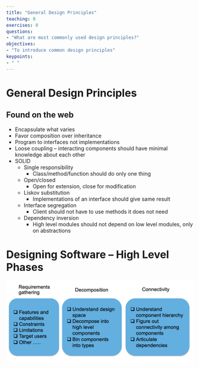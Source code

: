 ```yaml
---
title: "General Design Principles"
teaching: 0
exercises: 0
questions:
- "What are most commonly used design principles?"
objectives:
- "To introduce common design principles"
keypoints:
- " "
---
```


# General Design Principles

## Found on the web
* Encapsulate what varies
* Favor composition over inheritance
* Program to interfaces not implementations
* Loose coupling – interacting components should have minimal knowledge about each other
* SOLID
  * Single responsibility
    * Class/method/function should do only one thing
  * Open/closed
    * Open for extension\, close for modification
  * Liskov substitution
    * Implementations of an interface should give same result
  * Interface segregation
    * Client should not have to use methods it does not need
  * Dependency inversion
    * High level modules should not depend on low level modules\, only on abstractions

# Designing Software – High Level Phases

![](img/elements.png)


